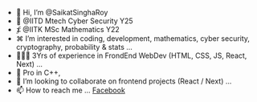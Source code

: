 - 👋 Hi, I’m @SaikatSinghaRoy
- 🔐 @IITD Mtech Cyber Security Y25
- ⨋ @IITK MSc Mathematics Y22
- ⌘ I’m interested in coding, development, mathematics, cyber security, cryptography, probability & stats ...
- 🧑🏻‍💻 3Yrs of experience in FrondEnd WebDev (HTML, CSS, JS, React, Next) ...
- 🌱 Pro in C++, 
- 💞️ I’m looking to collaborate on frontend projects (React / Next) ...
- 📫 How to reach me ... <a href="https://www.facebook.com/sai.singha.roy/">Facebook</a>

<!---
SaikatSinghaRoy/SaikatSinghaRoy is a ✨ special ✨ repository because its `README.md` (this file) appears on your GitHub profile.
You can click the Preview link to take a look at your changes.
--->
